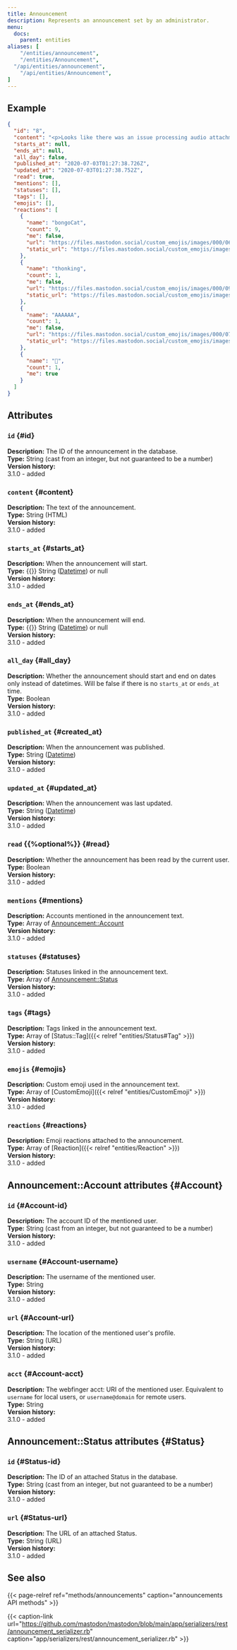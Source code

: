 ```yaml
---
title: Announcement
description: Represents an announcement set by an administrator.
menu:
  docs:
    parent: entities
aliases: [
	"/entities/announcement",
	"/entities/Announcement",
  "/api/entities/announcement",
	"/api/entities/Announcement",
]
---
```


## Example
```json
{
  "id": "8",
  "content": "<p>Looks like there was an issue processing audio attachments without embedded art since yesterday due to an experimental new feature. That issue has now been fixed, so you may see older posts with audio from other servers pop up in your feeds now as they are being finally properly processed. Sorry!</p>",
  "starts_at": null,
  "ends_at": null,
  "all_day": false,
  "published_at": "2020-07-03T01:27:38.726Z",
  "updated_at": "2020-07-03T01:27:38.752Z",
  "read": true,
  "mentions": [],
  "statuses": [],
  "tags": [],
  "emojis": [],
  "reactions": [
    {
      "name": "bongoCat",
      "count": 9,
      "me": false,
      "url": "https://files.mastodon.social/custom_emojis/images/000/067/715/original/fdba57dff7576d53.png",
      "static_url": "https://files.mastodon.social/custom_emojis/images/000/067/715/static/fdba57dff7576d53.png"
    },
    {
      "name": "thonking",
      "count": 1,
      "me": false,
      "url": "https://files.mastodon.social/custom_emojis/images/000/098/690/original/a8d36edc4a7032e8.png",
      "static_url": "https://files.mastodon.social/custom_emojis/images/000/098/690/static/a8d36edc4a7032e8.png"
    },
    {
      "name": "AAAAAA",
      "count": 1,
      "me": false,
      "url": "https://files.mastodon.social/custom_emojis/images/000/071/387/original/AAAAAA.png",
      "static_url": "https://files.mastodon.social/custom_emojis/images/000/071/387/static/AAAAAA.png"
    },
    {
      "name": "🤔",
      "count": 1,
      "me": true
    }
  ]
}
```

## Attributes

### `id` {#id}

**Description:** The ID of the announcement in the database.\
**Type:** String (cast from an integer, but not guaranteed to be a number)\
**Version history:**\
3.1.0 - added

### `content` {#content}

**Description:** The text of the announcement.\
**Type:** String (HTML)\
**Version history:**\
3.1.0 - added

### `starts_at` {#starts_at}

**Description:** When the announcement will start.\
**Type:** {{<nullable>}} String ([Datetime](/api/datetime-format#datetime)) or null\
**Version history:**\
3.1.0 - added

### `ends_at` {#ends_at}

**Description:** When the announcement will end.\
**Type:** {{<nullable>}} String ([Datetime](/api/datetime-format#datetime)) or null\
**Version history:**\
3.1.0 - added

### `all_day` {#all_day}

**Description:** Whether the announcement should start and end on dates only instead of datetimes. Will be false if there is no `starts_at` or `ends_at` time.\
**Type:** Boolean\
**Version history:**\
3.1.0 - added

### `published_at` {#created_at}

**Description:** When the announcement was published.\
**Type:** String ([Datetime](/api/datetime-format#datetime))\
**Version history:**\
3.1.0 - added

### `updated_at` {#updated_at}

**Description:** When the announcement was last updated.\
**Type:** String ([Datetime](/api/datetime-format#datetime))\
**Version history:**\
3.1.0 - added

### `read` {{%optional%}} {#read}

**Description:** Whether the announcement has been read by the current user.\
**Type:** Boolean\
**Version history:**\
3.1.0 - added

### `mentions` {#mentions}

**Description:** Accounts mentioned in the announcement text.\
**Type:** Array of [Announcement::Account](#Account)\
**Version history:**\
3.1.0 - added

### `statuses` {#statuses}

**Description:** Statuses linked in the announcement text.\
**Type:** Array of [Announcement::Status](#Status)\
**Version history:**\
3.1.0 - added

### `tags` {#tags}

**Description:** Tags linked in the announcement text.\
**Type:** Array of [Status::Tag]({{< relref "entities/Status#Tag" >}})\
**Version history:**\
3.1.0 - added

### `emojis` {#emojis}

**Description:** Custom emoji used in the announcement text.\
**Type:** Array of [CustomEmoji]({{< relref "entities/CustomEmoji" >}})\
**Version history:**\
3.1.0 - added

### `reactions` {#reactions}

**Description:** Emoji reactions attached to the announcement.\
**Type:** Array of [Reaction]({{< relref "entities/Reaction" >}})\
**Version history:**\
3.1.0 - added

## Announcement::Account attributes {#Account}

### `id` {#Account-id}

**Description:** The account ID of the mentioned user.\
**Type:** String (cast from an integer, but not guaranteed to be a number)\
**Version history:**\
3.1.0 - added

### `username` {#Account-username}

**Description:** The username of the mentioned user.\
**Type:** String\
**Version history:**\
3.1.0 - added

### `url` {#Account-url}

**Description:** The location of the mentioned user's profile.\
**Type:** String (URL)\
**Version history:**\
3.1.0 - added

### `acct` {#Account-acct}

**Description:** The webfinger acct: URI of the mentioned user. Equivalent to `username` for local users, or `username@domain` for remote users.\
**Type:** String\
**Version history:**\
3.1.0 - added

## Announcement::Status attributes {#Status}

### `id` {#Status-id}

**Description:** The ID of an attached Status in the database.\
**Type:** String (cast from an integer, but not guaranteed to be a number)\
**Version history:**\
3.1.0 - added

### `url` {#Status-url}

**Description:** The URL of an attached Status.\
**Type:** String (URL)\
**Version history:**\
3.1.0 - added

## See also

{{< page-relref ref="methods/announcements" caption="announcements API methods" >}}

{{< caption-link url="https://github.com/mastodon/mastodon/blob/main/app/serializers/rest/announcement_serializer.rb" caption="app/serializers/rest/announcement_serializer.rb" >}}
